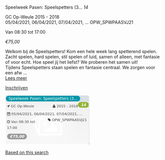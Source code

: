 Speelweek Pasen: Speelspetters (3... *14*

GC Op-Weule 2015 - 2018  
05/04/2021, 06/04/2021, 07/04/2021, ... OPW\_SPWPAASVJ21  

Van 08:30 tot 17:00

*€75,00*

  

  

Welkom bij de Speelspetters! Kom een hele week lang spetterend spelen. Zacht spelen, hard spelen, stil spelen of luid, samen of alleen, met fantasie of voor echt. Hoe speel jij het liefst? We proberen het samen uit!  
Tijdens Speelspetters staan spelen en fantasie centraal. We zorgen voor een afw ...  
[Lees meer](https://tickets.vgc.be/activity/subscribe/OPW_SPWPAASVJ21)

[Inschrijven](https://tickets.vgc.be/activity/subscribe/OPW_SPWPAASVJ21)

![](58323.png)

[Based on this search](https://tickets.vgc.be/activity/index?&vrijeplaatsen=1&Age%5B%5D=3%2C4&entity=282&Period%5B%5D=347)